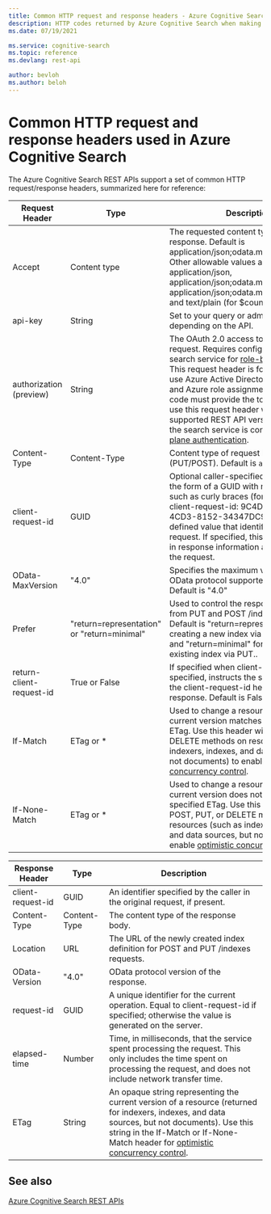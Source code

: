 ```yaml
---
title: Common HTTP request and response headers - Azure Cognitive Search
description: HTTP codes returned by Azure Cognitive Search when making REST API calls.
ms.date: 07/19/2021

ms.service: cognitive-search
ms.topic: reference
ms.devlang: rest-api

author: bevloh
ms.author: beloh
---
```

# Common HTTP request and response headers used in Azure Cognitive Search

The Azure Cognitive Search REST APIs support a set of common HTTP request/response headers, summarized here for reference:  

|Request Header|Type|Description|  
|--------------------|----------|-----------------|  
|Accept|Content type|The requested content type for the response. Default is application/json;odata.metadata=minimal. Other allowable values are application/json, application/json;odata.metata=full, application/json;odata.metadata=none, and text/plain (for $count only).|  
|api-key|String|Set to your query or admin key, depending on the API.|  
|authorization (preview) |String|The OAuth 2.0 access token for the request. Requires configuration to your search service for [role-based access](/azure/search/search-security-rbac). This request header is for client apps that use Azure Active Directory authentication and Azure role assignments. Your client code must provide the token. You can use this request header with any supported REST API version as long as the search service is configured for [data plane authentication](/rest/api/searchmanagement/2021-04-01-preview/services/create-or-update#dataplaneaadorapikeyauthoption). |  
|Content-Type|Content-Type|Content type of request body (PUT/POST). Default is `application/json`.|  
|client-request-id|GUID|Optional caller-specified request ID, in the form of a GUID with no decoration such as curly braces (for example, client-request-id: 9C4D50EE-2D56-4CD3-8152-34347DC9F2B0). A caller-defined value that identifies the given request. If specified, this will be included in response information as a way to map the request.|  
|OData-MaxVersion|"4.0"|Specifies the maximum version of the OData protocol supported by the client. Default is "4.0"|  
|Prefer|"return=representation" or "return=minimal"|Used to control the response payload from PUT and POST /indexes requests. Default is "return=representation" when creating a new index via POST or PUT, and "return=minimal" for updating an existing index via PUT..|  
|return-client-request-id|True or False|If specified when client-request-id is specified, instructs the server to include the client-request-id header in the response. Default is False.|  
|If-Match|ETag or *|Used to change a resource only if the current version matches the specified ETag. Use this header with POST, PUT, or DELETE methods on resources (such as indexers, indexes, and data sources, but not documents) to enable [optimistic concurrency control](https://www.ietf.org/rfc/rfc7232.txt).|  
|If-None-Match|ETag or *|Used to change a resource only if the current version does not match the specified ETag. Use this header with POST, PUT, or DELETE methods on resources (such as indexers, indexes, and data sources, but not documents) to enable [optimistic concurrency control](https://www.ietf.org/rfc/rfc7232.txt).|  

|Response Header|Type|Description|  
|---------------------|----------|-----------------|  
|client-request-id|GUID|An identifier specified by the caller in the original request, if present.|  
|Content-Type|Content-Type|The content type of the response body.|  
|Location|URL|The URL of the newly created index definition for POST and PUT /indexes requests.|  
|OData-Version|"4.0"|OData protocol version of the response.|  
|request-id|GUID|A unique identifier for the current operation. Equal to client-request-id if specified; otherwise the value is generated on the server.|  
|elapsed-time|Number|Time, in milliseconds, that the service spent processing the request. This only includes the time spent on processing the request, and does not include network transfer time.|  
|ETag|String|An opaque string representing the current version of a resource (returned for indexers, indexes, and data sources, but not documents). Use this string in the If-Match or If-None-Match header for [optimistic concurrency control](https://www.ietf.org/rfc/rfc7232.txt).|  

## See also  
 [Azure Cognitive Search REST APIs](index.md)   
